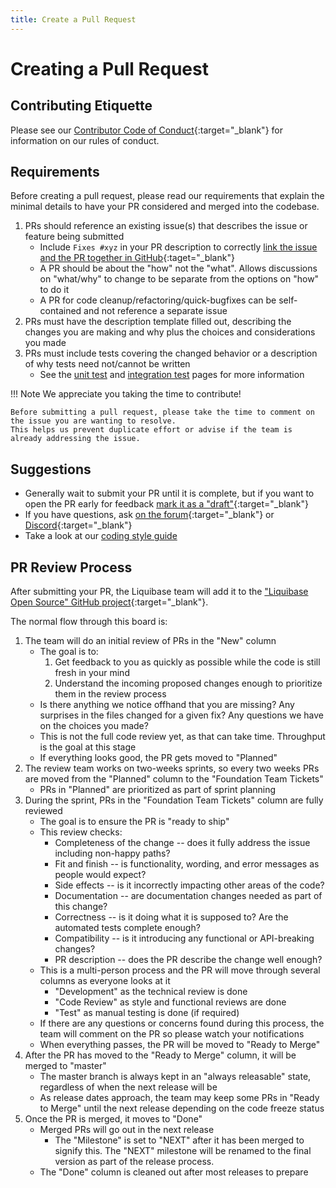 ```yaml
---
title: Create a Pull Request
---
```


# Creating a Pull Request

## Contributing Etiquette

Please see our [Contributor Code of Conduct](https://github.com/liquibase/liquibase/blob/master/CODE_OF_CONDUCT.md){:target="_blank"} for information on our rules of conduct.

## Requirements

Before creating a pull request, please read our requirements that explain the minimal details to have your PR considered and merged into the codebase.

1. PRs should reference an existing issue(s) that describes the issue or feature being submitted 
    - Include `Fixes #xyz` in your PR description to correctly [link the issue and the PR together in GitHub](https://docs.github.com/en/issues/tracking-your-work-with-issues/linking-a-pull-request-to-an-issue){:taget="_blank"}   
    - A PR should be about the "how" not the "what". Allows discussions on "what/why" to change to be separate from the options on "how" to do it  
    - A PR for code cleanup/refactoring/quick-bugfixes can be self-contained and not reference a separate issue
2. PRs must have the description template filled out, describing the changes you are making and why plus the choices and considerations you made
3. PRs must include tests covering the changed behavior or a description of why tests need not/cannot be written
    - See the [unit test](../test-your-code/unit-tests.md) and [integration test](../test-your-code/integration-tests.md) pages for more information 

!!! Note
    We appreciate you taking the time to contribute! 

    Before submitting a pull request, please take the time to comment on the issue you are wanting to resolve. 
    This helps us prevent duplicate effort or advise if the team is already addressing the issue.

## Suggestions

- Generally wait to submit your PR until it is complete, but if you want to open the PR early for feedback [mark it as a "draft"](https://docs.github.com/en/pull-requests/collaborating-with-pull-requests/proposing-changes-to-your-work-with-pull-requests/changing-the-stage-of-a-pull-request){:target="_blank"}
- If you have questions, ask [on the forum](https://forum.liquibase.org){:target="_blank"} or [Discord](https://discord.gg/pDB5DfE){:target="_blank"}
- Take a look at our [coding style guide](coding-style.md)

## PR Review Process

After submitting your PR, the Liquibase team will add it to the ["Liquibase Open Source" GitHub project](https://github.com/orgs/liquibase/projects/3/views/9){:target="_blank"}.

The normal flow through this board is:

1. The team will do an initial review of PRs in the "New" column
    - The goal is to:
        1. Get feedback to you as quickly as possible while the code is still fresh in your mind
        2. Understand the incoming proposed changes enough to prioritize them in the review process 
    - Is there anything we notice offhand that you are missing? Any surprises in the files changed for a given fix? Any questions we have on the choices you made?
    - This is not the full code review yet, as that can take time. Throughput is the goal at this stage
    - If everything looks good, the PR gets moved to "Planned"
2. The review team works on two-weeks sprints, so every two weeks PRs are moved from the "Planned" column to the "Foundation Team Tickets"
    - PRs in "Planned" are prioritized as part of sprint planning
3. During the sprint, PRs in the "Foundation Team Tickets" column are fully reviewed
    - The goal is to ensure the PR is "ready to ship"
    - This review checks:
        - Completeness of the change -- does it fully address the issue including non-happy paths?
        - Fit and finish -- is functionality, wording, and error messages as people would expect?  
        - Side effects -- is it incorrectly impacting other areas of the code?
        - Documentation -- are documentation changes needed as part of this change?
        - Correctness -- is it doing what it is supposed to? Are the automated tests complete enough?
        - Compatibility -- is it introducing any functional or API-breaking changes?
        - PR description -- does the PR describe the change well enough?
    - This is a multi-person process and the PR will move through several columns as everyone looks at it
        - "Development" as the technical review is done
        - "Code Review" as style and functional reviews are done
        - "Test" as manual testing is done (if required)
    - If there are any questions or concerns found during this process, the team will comment on the PR so please watch your notifications
    - When everything passes, the PR will be moved to "Ready to Merge"
4. After the PR has moved to the "Ready to Merge" column, it will be merged to "master"
    - The master branch is always kept in an "always releasable" state, regardless of when the next release will be
    - As release dates approach, the team may keep some PRs in "Ready to Merge" until the next release depending on the code freeze status
5. Once the PR is merged, it moves to "Done"
    - Merged PRs will go out in the next release
        - The "Milestone" is set to "NEXT" after it has been merged to signify this. The "NEXT" milestone will be renamed to the final version as part of the release process. 
    - The "Done" column is cleaned out after most releases to prepare  
